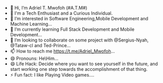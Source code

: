 - 👋 Hi, I’m Adriel T. Mwofoh (#A.T.M#)
- 👀 I'm a Tech Enthusiast and a Curious Individual.
- 👀 I’m interested in Software Engineering,Mobile Development and Machine Learning...
- 🌱 I’m currently learning Full Stack Development and Mobile Development...
- 💞️ I’m looking to collaborate on some project with @Sergius-Nyah, @Tataw-cl and Ted-Prince...
- 📫 How to reach me https://t.me/Adriel_Mwofoh...
- 😄 Pronouns: He\Him...
- 😄 Life Hack: Decide where you want to see yourself in the future, and start working one step towards the accomplishment of that thing.
- ⚡ Fun fact: I like Playing Video games....

<!---
Mwofoh-Adriel/Mwofoh-Adriel is a ✨ special ✨ repository because its `README.md` (this file) appears on your GitHub profile.
You can click the Preview link to take a look at your changes.
--->
